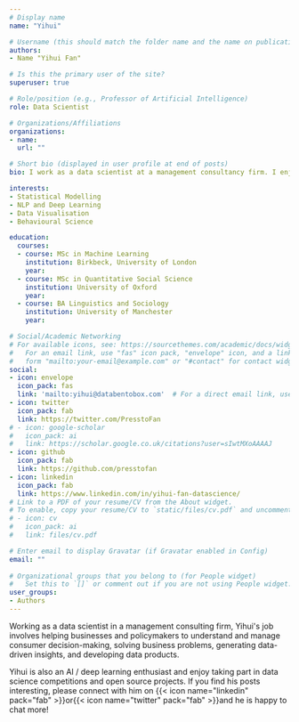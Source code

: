 ```yaml
---
# Display name
name: "Yihui"

# Username (this should match the folder name and the name on publications)
authors:
- Name "Yihui Fan"

# Is this the primary user of the site?
superuser: true

# Role/position (e.g., Professor of Artificial Intelligence)
role: Data Scientist

# Organizations/Affiliations
organizations:
- name: 
  url: ""

# Short bio (displayed in user profile at end of posts)
bio: I work as a data scientist at a management consultancy firm. I enjoy coding in R and Python, building data products and visualisation tools and I am also a deep learning enthusiast.

interests:
- Statistical Modelling
- NLP and Deep Learning
- Data Visualisation
- Behavioural Science

education:
  courses:
  - course: MSc in Machine Learning
    institution: Birkbeck, University of London
    year:
  - course: MSc in Quantitative Social Science
    institution: University of Oxford
    year:
  - course: BA Linguistics and Sociology 
    institution: University of Manchester
    year:

# Social/Academic Networking
# For available icons, see: https://sourcethemes.com/academic/docs/widgets/#icons
#   For an email link, use "fas" icon pack, "envelope" icon, and a link in the
#   form "mailto:your-email@example.com" or "#contact" for contact widget.
social:
- icon: envelope
  icon_pack: fas
  link: 'mailto:yihui@databentobox.com'  # For a direct email link, use "mailto:test@example.org".
- icon: twitter
  icon_pack: fab
  link: https://twitter.com/PresstoFan
# - icon: google-scholar
#   icon_pack: ai
#   link: https://scholar.google.co.uk/citations?user=sIwtMXoAAAAJ
- icon: github
  icon_pack: fab
  link: https://github.com/presstofan
- icon: linkedin
  icon_pack: fab
  link: https://www.linkedin.com/in/yihui-fan-datascience/
# Link to a PDF of your resume/CV from the About widget.
# To enable, copy your resume/CV to `static/files/cv.pdf` and uncomment the lines below.  
# - icon: cv
#   icon_pack: ai
#   link: files/cv.pdf

# Enter email to display Gravatar (if Gravatar enabled in Config)
email: ""
  
# Organizational groups that you belong to (for People widget)
#   Set this to `[]` or comment out if you are not using People widget.  
user_groups:
- Authors
---
```


Working as a data scientist in a management consulting firm, Yihui's job involves helping businesses and policymakers to understand and manage consumer decision-making, solving business problems, generating data-driven insights, and developing data products.

Yihui is also an AI / deep learning enthusiast and enjoy taking part in data science competitions and open source projects. If you find his posts interesting, please connect with him on {{< icon name="linkedin" pack="fab" >}}or{{< icon name="twitter" pack="fab" >}}and he is happy to chat more!
